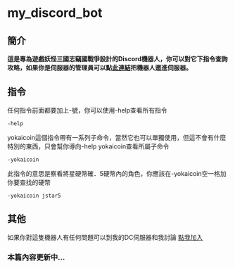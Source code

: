 # my_discord_bot 
## 簡介
**這是專為遊戲妖怪三國志竊國戰爭設計的Discord機器人，你可以對它下指令查詢攻略，如果你是伺服器的管理員可以點[此連結](https://discord.com/api/oauth2/authorize?client_id=1066170654916882483&permissions=8&scope=bot)把機器人邀進伺服器。**

## 指令
任何指令前面都要加上-號，你可以使用-help查看所有指令
```
-help
```
yokaicoin這個指令帶有一系列子命令，當然它也可以單獨使用，但這不會有什麼特別的東西，只會幫你導向-help yokaicoin查看所屬子命令
```
-yokaicoin
```
此指令的意思是察看將星硬幣確．5硬幣內的角色，你應該在-yokaicoin空一格加你要查找的硬幣
```
-yokaicoin jstar5
```
## 其他
如果你對這隻機器人有任何問題可以到我的DC伺服器和我討論
[點我加入](https://discord.gg/8Zt6Er2xbd)

### 本篇內容更新中...